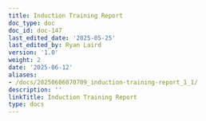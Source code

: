 ```yaml
---
title: Induction Training Report
doc_type: doc
doc_id: doc-147
last_edited_date: '2025-05-25'
last_edited_by: Ryan Laird
version: '1.0'
weight: 2
date: '2025-06-12'
aliases:
- /docs/20250606070709_induction-training-report_1_1/
description: ''
linkTitle: Induction Training Report
type: docs
---
```


